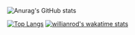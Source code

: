 ![Anurag's GitHub stats](https://github-readme-stats.vercel.app/api?username=SGH07&show_icons=true)

[![Top Langs](https://github-readme-stats.vercel.app/api/top-langs/?username=SGH07)](https://github.com/anuraghazra/github-readme-stats) 
[![willianrod's wakatime stats](https://github-readme-stats.vercel.app/api/wakatime?username=SGH07)](https://github.com/anuraghazra/github-readme-stats)


